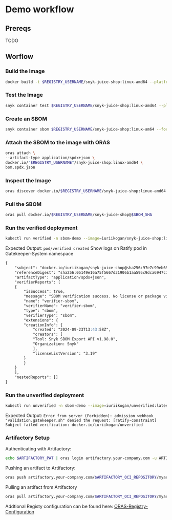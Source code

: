 # Demo workflow

## Prereqs

TODO

## Worflow

### Build the Image

```bash
docker build -t $REGISTRY_USERNAME/snyk-juice-shop:linux-amd64 --platform=linux/amd64 . --push
```

### Test the Image

```bash
snyk container test $REGISTRY_USERNAME/snyk-juice-shop:linux-amd64 --platform=linux/amd64
```

### Create an SBOM

```bash
snyk container sbom $REGISTRY_USERNAME/snyk-juice-shop:linux-am64 --format=spdx2.3+json > bom.spdx.json
```

### Attach the SBOM to the image with ORAS

```bash
oras attach \
--artifact-type application/spdx+json \
docker.io/"$REGISTRY_USERNAME"/snyk-juice-shop:linux-amd64 \
bom.spdx.json
```

### Inspect the Image

```bash
oras discover docker.io/$REGISTRY_USERNAME/snyk-juice-shop:linux-amd64
```

### Pull the SBOM

```bash
oras pull docker.io/$REGISTRY_USERNAME/snyk-juice-shop@$SBOM_SHA
```

### Run the verified deployment

```bash
kubectl run verified -n sbom-demo --image=iuriikogan/snyk-juice-shop:linux-amd64
```

Expected Output: `pod/verified created`
Show logs on Ratify pod in Gatekeeper-System namespace

```Markdown
{
    "subject": "docker.io/iuriikogan/snyk-juice-shop@sha256:97e7c99eb657bcc631232b747ff7904b2fea40b7301b7c4658e62f6ec6a82dfd",
    "referenceDigest": "sha256:05149e16a75f5667d31906b1aa595c9dca6947c79a3de904292b513cbc6ea400",
    "artifactType": "application/spdx+json",
    "verifierReports": [
    {
        "isSuccess": true,
        "message": "SBOM verification success. No license or package violation found.",
        "name": "verifier-sbom",
        "verifierName": "verifier-sbom",
        "type": "sbom",
        "verifierType": "sbom",
        "extensions": {
        "creationInfo": {
            "created": "2024-09-23T13:43:58Z",
            "creators": [
            "Tool: Snyk SBOM Export API v1.98.0",
            "Organization: Snyk"
            ],
            "licenseListVersion": "3.19"
        }
        }
    }
    ],
    "nestedReports": []
}
```

### Run the unverified deployment

```bash
kubectl run unverified -n sbom-demo --image=iuriikogan/unverified:latest
```

Expected Output: `Error from server (Forbidden): admission webhook "validation.gatekeeper.sh" denied the request: [ratify-constraint] Subject failed verification: docker.io/iuriikogan/unverified`

### Artifactory Setup

Authenticating with Artifactory:

```bash
echo $ARTIFACTORY_PAT | oras login artifactory.your-company.com -u ARTIFACTORY_USERNAME --password-stdin
```

Pushing an artifact to Artifactory:

```bash
oras push artifactory.your-company.com/$ARTIFACTORY_OCI_REPOSITORY/myartifact:v1 --artifact-type application/text ./myartifact.txt
```

Pulling an artifact from Artifactory

```bash
oras pull artifactory.your-company.com/$ARTIFACTORY_OCI_REPOSITORY/myartifact:v1
```

Addtional Registy configuration can be found here: [ORAS-Registry-Configuration]

[ORAS-Registry-Configuration]: https://oras.land/docs/compatible_oci_registries/